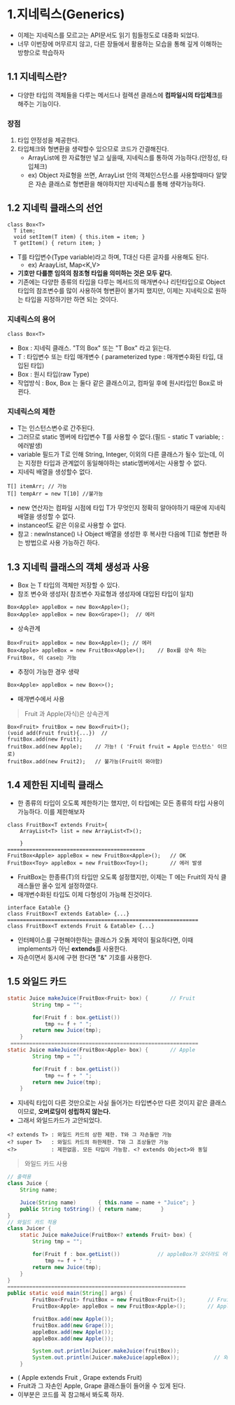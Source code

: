# 1.지네릭스(Generics)
+ 이제는 지네릭스를 모르고는 API문서도 읽기 힘들정도로 대중화 되었다.
+ 너무 이번장에 머무르지 않고, 다른 장들에서 활용하는 모습을 통해 깊게 이해하는 방향으로 학습하자

## 1.1 지네릭스란?
+ 다양한 타입의 객체들을 다루는 메서드나 컬렉션 클래스에 **컴파일시의 타입체크**를 해주는 기능이다.
### 장점
1. 타입 안정성을 제공한다.
2. 타입체크와 형변환을 생략할수 있으므로 코드가 간결해진다.
    + ArrayList에 한 자료형만 넣고 싶을때, 지네릭스를 통하여 가능하다.(안정성, 타입체크)
    + ex) Object 자료형을 쓰면, ArrayList 안의 객체인스턴스를 사용할때마다 알맞은 자손 클래스로 형변환을 해야하지만 지네릭스를 통해 생략가능하다.
    
## 1.2 지네릭 클래스의 선언
```
class Box<T>
  T item;
  void setItem(T item) { this.item = item; }
  T getItem() { return item; }
```
+ T를 타입변수(Type variable)라고 하며, T대신 다른 글자를 사용해도 된다.
    + ex) AraayList<E>, Map<K,V>
+ **기호만 다를뿐 임의의 참조형 타입을 의미하는 것은 모두 같다.**
+ 기존에는 다양한 종류의 타입을 다루는 메서드의 매개변수나 리턴타입으로 Object 타입의 참조변수를 많이 사용하여 형변환이 불가피 했지만,
이제는 지네릭으로 원하는 타입을 지정하기만 하면 되는 것이다.


### 지네릭스의 용어
```
class Box<T>
```
+ Box<T> : 지네릭 클래스. "T의 Box" 또는 "T Box" 라고 읽는다.
+ T      : 타입변수 또는 타입 매개변수  ( parameterized type : 매개변수화된 타입, 대입된 타입)
+ Box    : 원시 타입(raw Type)
+ 작업방식 : Box<String>, Box<Integer> 는 둘다 같은 클래스이고, 컴파일 후에 원시타입인 Box로 바뀐다.

### 지네릭스의 제한
+ T는 인스턴스변수로 간주된다.
+ 그러므로 static 멤버에 타입변수 T를 사용할 수 없다.(필드 - static T variable; : 에러발생)
+ variable 필드가 T로 인해 String, Integer, 이외의 다른 클래스가 될수 있는데, 이는 지정한 타입과 관계없이 동일해야하는 static멤버에서는 사용할 수 없다.
+ 지네릭 배열을 생성할수 없다.
```
T[] itemArr; // 가능
T[] tempArr = new T[10] //불가능
```
+ new 연산자는 컴파일 시점에 타입 T가 무엇인지 정확히 알아야하기 때문에 지네릭 배열을 생성할 수 없다.
+ instanceof도 같은 이유로 사용할 수 없다.
+ 참고 : newInstance() 나 Object 배열을 생성한 후 복사한 다음에 T[]로 형변환 하는 방법으로 사용 가능하긴 하다.

## 1.3 지네릭 클래스의 객체 생성과 사용
+ Box<T> 는 T 타입의 객체만 저장할 수 있다.
+ 참조 변수와 생성자( 참조변수 자료형과 생성자에 대입된 타입이 일치)
```
Box<Apple> appleBox = new Box<Apple>();
Box<Apple> appleBox = new Box<Grape>();  // 에러
```
+ 상속관계
```
Box<Fruit> appleBox = new Box<Apple>(); // 에러
Box<Apple> appleBox = new FruitBox<Apple>();    // Box를 상속 하는 FruitBox, 이 case는 가능
```
+ 추정이 가능한 경우 생략
```
Box<Apple> appleBox = new Box<>(); 
```
+ 매개변수에서 사용
> Fruit 과 Apple(자식)은 상속관계
```
Box<Fruit> fruitBox = new Box<Fruit>(); 
(void add(Fruit fruit){...})  //
fruitBox.add(new Fruit);
fruitBox.add(new Apple);    // 가능! ( 'Fruit fruit = Apple 인스턴스' 이므로)
fruitBox.add(new Fruit2);   // 불가능(Fruit이 와야함)
```
    
## 1.4 제한된 지네릭 클래스
+ 한 종류의 타입이 오도록 제한하기는 했지만, 이 타입에는 모든 종류의 타입 사용이 가능하다. 이를 제한해보자
```
class FruitBox<T extends Fruit>{
    ArrayList<T> list = new ArrayList<T>();
    
    }
============================================
FruitBox<Apple> appleBox = new FruitBox<Apple>();   // OK    
FruitBox<Toy> appleBox = new FruitBox<Toy>();       // 에러 발생    
```
+ FruitBox는 한종류(T)의 타입만 오도록 설정했지만, 이제는 T 에는 Fruit의 자식 클래스들만 올수 있게 설정하였다.
+ 매개변수화된 타입도 이제 다형성이 가능해 진것이다.
```
interface Eatable {}
class FruitBox<T extends Eatable> {...}
=============================================================
class FruitBox<T extends Fruit & Eatable> {...}
```
+ 인터페이스를 구현해야한하는 클래스가 오돍 제약이 필요하다면, 이때 implements가 아닌 **extends**를 사용한다.
+ 자손이면서 동시에 구현 한다면 "&" 기호를 사용한다.
    
## 1.5 와일드 카드
```java
static Juice makeJuice(FruitBox<Fruit> box) {       // Fruit
        String tmp = "";

        for(Fruit f : box.getList())
            tmp += f + " ";
        return new Juice(tmp);
    }
 ============================================================
static Juice makeJuice(FruitBox<Apple> box) {       // Apple
        String tmp = "";

        for(Fruit f : box.getList())
            tmp += f + " ";
        return new Juice(tmp);
    }
```    
+ 지네릭 타입이 다른 것만으로는 사실 들어가는 타입변수만 다른 것이지 같은 클래스이므로, **오버로딩이 성립하지 않는다.**
+ 그래서 와일드카드가 고안되었다.
```
<? extends T> : 와일드 카드의 상한 제한. T와 그 자손들만 가능
<? super T>   : 와일드 카드의 하한제한. T와 그 조상들만 가능
<?>           : 제한없음. 모든 타입이 가능함. <? extends Object>와 동일
```
> 와일드 카드 사용
```java
// 출력용
class Juice {
    String name;

    Juice(String name)	     { this.name = name + "Juice"; }
    public String toString() { return name;		 }
}
// 와일드 카드 적용
class Juicer {
    static Juice makeJuice(FruitBox<? extends Fruit> box) {
        String tmp = "";

        for(Fruit f : box.getList())            // appleBox가 오더라도 어차피 Apple은 Fruit의 자손이므로 문제 X
            tmp += f + " ";
        return new Juice(tmp);
    }
}
=========================================================
public static void main(String[] args) {
        FruitBox<Fruit> fruitBox = new FruitBox<Fruit>();       // Fruit으로 제한시켜놓은 FruitBox 클래스가 생성
        FruitBox<Apple> appleBox = new FruitBox<Apple>();       // Apple로 제한 시켜놓은 FruitBox 클래스가 생성

        fruitBox.add(new Apple());
        fruitBox.add(new Grape());
        appleBox.add(new Apple());
        appleBox.add(new Apple());

        System.out.println(Juicer.makeJuice(fruitBox));
        System.out.println(Juicer.makeJuice(appleBox));           // 와일드 카드덕분에 Apple Type Variable임에도 메서드 사용가능 
    } 
```
+ ( Apple extends Fruit , Grape extends Fruit)
+ Fruit과 그 자손인 Apple, Grape 클래스들이 들어올 수 있게 된다.
+ 이부분은 코드를 꼭 참고해서 봐도록 하자.
